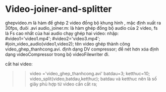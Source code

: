# Video-joiner-and-splitter
ghepvideo.m là hàm để ghép 2 video đồng bộ khung hình , mặc định xuất ra 30fps, đuôi .avi
audio_joiner.m: là hàm ghép đồng bộ audio của 2 video, fs là Fs cao nhất của hai audio
chạy ghép hai video:
nhập: 
#video1='video1.mp4';
#video2='video3.mp4';
#join_video_audio(video1,video2);
tên video ghép thành công video_ghep_thanhcong.avi. định dạng DV compressor; để nét hơn xóa định dạng videoCompressor trong bộ videoFilewriter đi.

cắt hai video:
>>video ='video_ghep_thanhcong.avi'
>>batdau=3;
>>ketthuc=10;
>>video_split(video,batdau,ketthuc);
batdau và ketthuc nên là số giây phù hợp từ video cần cắt ra;

